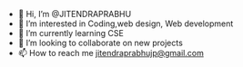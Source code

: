 - 👋 Hi, I’m @JITENDRAPRABHU
- 👀 I’m interested in Coding,web design, Web development
- 🌱 I’m currently learning CSE
- 💞️ I’m looking to collaborate on new projects
- 📫 How to reach me jitendraprabhujp@gmail.com

<!---
JITENDRAPRABHU/JITENDRAPRABHU is a ✨ special ✨ repository because its `README.md` (this file) appears on your GitHub profile.
You can click the Preview link to take a look at your changes.
--->

